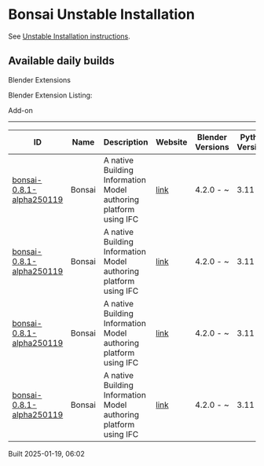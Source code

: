 # Bonsai Unstable Installation

See [Unstable Installation instructions](https://docs.bonsaibim.org/guides/development/installation.html#unstable-installation).

## Available daily builds



Blender Extensions

Blender Extension Listing:

Add-on

---

| ID | Name | Description | Website | Blender Versions | Python Versions | Platforms | Size |
| --- | --- | --- | --- | --- | --- | --- | --- |
| [bonsai-0.8.1-alpha250119](https://github.com/IfcOpenShell/IfcOpenShell/releases/download/bonsai-0.8.1-alpha2501190558/bonsai_py311-0.8.1-alpha250119-macos-arm64.zip?repository=https://raw.githubusercontent.com/IfcOpenShell/bonsai_unstable_repo/main/index.json&blender_version_min=4.2.0&platforms=macos-arm64&python_versions=3.11) | Bonsai | A native Building Information Model authoring platform using IFC | [link](https://bonsaibim.org/) | 4.2.0 - ~ | 3.11 | macos-arm64 | 101.9MB |
| [bonsai-0.8.1-alpha250119](https://github.com/IfcOpenShell/IfcOpenShell/releases/download/bonsai-0.8.1-alpha2501190558/bonsai_py311-0.8.1-alpha250119-linux-x64.zip?repository=https://raw.githubusercontent.com/IfcOpenShell/bonsai_unstable_repo/main/index.json&blender_version_min=4.2.0&platforms=linux-x64&python_versions=3.11) | Bonsai | A native Building Information Model authoring platform using IFC | [link](https://bonsaibim.org/) | 4.2.0 - ~ | 3.11 | linux-x64 | 108.3MB |
| [bonsai-0.8.1-alpha250119](https://github.com/IfcOpenShell/IfcOpenShell/releases/download/bonsai-0.8.1-alpha2501190558/bonsai_py311-0.8.1-alpha250119-macos-x64.zip?repository=https://raw.githubusercontent.com/IfcOpenShell/bonsai_unstable_repo/main/index.json&blender_version_min=4.2.0&platforms=macos-x64&python_versions=3.11) | Bonsai | A native Building Information Model authoring platform using IFC | [link](https://bonsaibim.org/) | 4.2.0 - ~ | 3.11 | macos-x64 | 101.2MB |
| [bonsai-0.8.1-alpha250119](https://github.com/IfcOpenShell/IfcOpenShell/releases/download/bonsai-0.8.1-alpha2501190558/bonsai_py311-0.8.1-alpha250119-windows-x64.zip?repository=https://raw.githubusercontent.com/IfcOpenShell/bonsai_unstable_repo/main/index.json&blender_version_min=4.2.0&platforms=windows-x64&python_versions=3.11) | Bonsai | A native Building Information Model authoring platform using IFC | [link](https://bonsaibim.org/) | 4.2.0 - ~ | 3.11 | windows-x64 | 87.5MB |

Built 2025-01-19, 06:02




